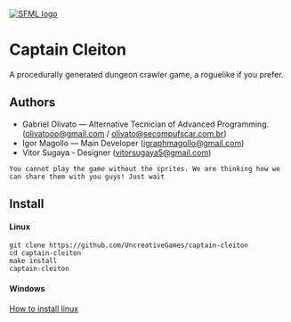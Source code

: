 [![SFML logo](https://www.sfml-dev.org/images/logo.png)](https://www.sfml-dev.org)
# Captain Cleiton
A procedurally generated dungeon crawler game, a roguelike if you prefer.
## Authors
  - Gabriel Olivato — Alternative Tecnician of Advanced Programming. (olivatooo@gmail.com / olivato@secompufscar.com.br)
  - Igor Magollo — Main Developer (igraphmagollo@gmail.com)
  - Vitor Sugaya - Designer (vitorsugaya5@gmail.com)

`You cannot play the game without the sprites. We are thinking how we can share them with you guys! Just wait`

## Install
#### Linux
```
git clone https://github.com/UncreativeGames/captain-cleiton
cd captain-cleiton
make install
captain-cleiton
```
#### Windows
[How to install linux](https://www.linux.com/learn/how-install-and-try-linux-absolutely-easiest-and-safest-way)
